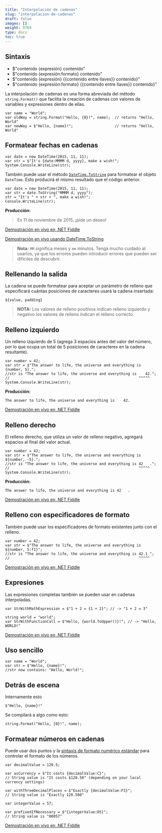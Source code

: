 ```yaml
---
title: "Interpolación de cadenas"
slug: "interpolacion-de-cadenas"
draft: false
images: []
weight: 9769
type: docs
toc: true
---
```


## Sintaxis
- $"contenido {expresión} contenido"
- $"contenido {expresión:formato} contenido"
- $"contenido {expresión} {{contenido entre llaves}} contenido}"
- $"contenido {expresión:formato} {{contenido entre llaves}} contenido}"

La interpolación de cadenas es una forma abreviada del método `string.Format()` que facilita la creación de cadenas con valores de variables y expresiones dentro de ellas.

    var name = "World";
    var oldWay = string.Format("Hello, {0}!", name);  // returns "Hello, World"
    var newWay = $"Hello, {name}!";                   // returns "Hello, World"

## Formatear fechas en cadenas
    var date = new DateTime(2015, 11, 11);
    var str = $"It's {date:MMMM d, yyyy}, make a wish!";
    System.Console.WriteLine(str);

También puede usar el método [`DateTime.ToString`][1] para formatear el objeto `DateTime`. Esto producirá el mismo resultado que el código anterior.

    var date = new DateTime(2015, 11, 11);
    var str = date.ToString("MMMM d, yyyy");
    str = "It's " + str + ", make a wish!";
    Console.WriteLine(str);

**Producción:**
>Es 11 de noviembre de 2015, ¡pide un deseo!

[Demostración en vivo en .NET Fiddle](https://dotnetfiddle.net/DpRwV5)

[Demostración en vivo usando DateTime.ToString](https://dotnetfiddle.net/YnV9J0)

> **Nota:** `MM` significa meses y `mm` minutos. Tenga mucho cuidado al usarlos, ya que los errores pueden introducir errores que pueden ser difíciles de descubrir.


[1]: https://msdn.microsoft.com/en-us/library/zdtaw1bw(v=vs.110).aspx

## Rellenando la salida
La cadena se puede formatear para aceptar un parámetro de relleno que especificará cuántas posiciones de caracteres usará la cadena insertada:

    ${value, padding}

> **NOTA:** Los valores de relleno positivos indican relleno izquierdo y negativo
> los valores de relleno indican el relleno correcto.

**Relleno izquierdo**
----

Un relleno izquierdo de 5 (agrega 3 espacios antes del valor del número, por lo que ocupa un total de 5 posiciones de caracteres en la cadena resultante).

    var number = 42;
    var str = $"The answer to life, the universe and everything is {number, 5}.";
    //str is "The answer to life, the universe and everything is    42.";
    //                                                           ^^^^^
    System.Console.WriteLine(str);
    
**Producción:**
       
    The answer to life, the universe and everything is    42.
[Demostración en vivo en .NET Fiddle](https://dotnetfiddle.net/PpZXmk)

**Relleno derecho**
----

El relleno derecho, que utiliza un valor de relleno negativo, agregará espacios al final del valor actual.

    var number = 42;
    var str = $"The answer to life, the universe and everything is ${number, -5}.";
    //str is "The answer to life, the universe and everything is 42   .";
    //                                                           ^^^^^
    System.Console.WriteLine(str);

**Producción:**

    The answer to life, the universe and everything is 42   .

[Demostración en vivo en .NET Fiddle](https://dotnetfiddle.net/QtKjGF)

**Relleno con especificadores de formato**
----

También puede usar los especificadores de formato existentes junto con el relleno.

    var number = 42;
    var str = $"The answer to life, the universe and everything is ${number, 5:f1}";
    //str is "The answer to life, the universe and everything is 42.1 ";
    //                                                           ^^^^^

[Demostración en vivo en .NET Fiddle](https://dotnetfiddle.net/34ZxP0)



## Expresiones
Las expresiones completas también se pueden usar en cadenas interpoladas.

    var StrWithMathExpression = $"1 + 2 = {1 + 2}"; // -> "1 + 2 = 3"
    
    string world = "world";
    var StrWithFunctionCall = $"Hello, {world.ToUpper()}!"; // -> "Hello, WORLD!"


[Demostración en vivo en .NET Fiddle](https://dotnetfiddle.net/u9lzeg)



## Uso sencillo
    var name = "World";
    var str = $"Hello, {name}!";
    //str now contains: "Hello, World!";

## Detrás de escena

Internamente esto

    $"Hello, {name}!" 

Se compilará a algo como esto:

    string.Format("Hello, {0}!", name);

    


## Formatear números en cadenas
Puede usar dos puntos y la [sintaxis de formato numérico estándar](https://msdn.microsoft.com/en-us/library/dwhawy9k.aspx) para controlar el formato de los números.

    var decimalValue = 120.5;

    var asCurrency = $"It costs {decimalValue:C}";
    // String value is "It costs $120.50" (depending on your local currency settings)

    var withThreeDecimalPlaces = $"Exactly {decimalValue:F3}";
    // String value is "Exactly 120.500"

    var integerValue = 57;

    var prefixedIfNecessary = $"{integerValue:D5}";
    // String value is "00057"


[Demostración en vivo en .NET Fiddle](https://dotnetfiddle.net/z2XbG7)

